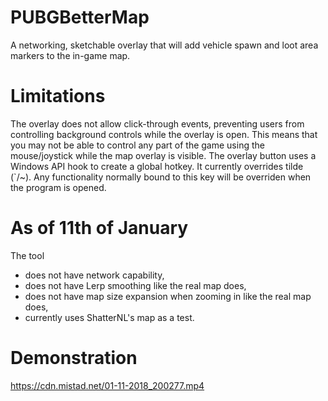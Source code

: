 # PUBGBetterMap
A networking, sketchable overlay that will add vehicle spawn and loot area markers to the in-game map.

# Limitations
The overlay does not allow click-through events, preventing users from controlling background controls while the overlay is open. This means that you may not be able to control any part of the game using the mouse/joystick while the map overlay is visible. The overlay button uses a Windows API hook to create a global hotkey. It currently overrides tilde (`/~). Any functionality normally bound to this key will be overriden when the program is opened.

# As of 11th of January
The tool
- does not have network capability,
- does not have Lerp smoothing like the real map does,
- does not have map size expansion when zooming in like the real map does,
- currently uses ShatterNL's map as a test.

# Demonstration
https://cdn.mistad.net/01-11-2018_200277.mp4